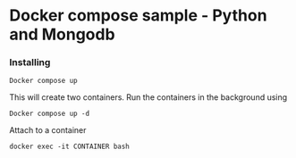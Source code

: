 
# Docker compose sample - Python and Mongodb

### Installing
```
Docker compose up
```

This will create two containers. Run the containers in the background using

```
Docker compose up -d
```

Attach to a container

```
docker exec -it CONTAINER bash
```